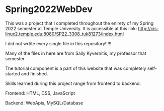 # Spring2022WebDev

This was a project that I completed throughout the enirety of my Spring 2022 semester at Temple University.
It is accessible at this link: http://cis-linux2.temple.edu:8080/SP22_3308_tuk81273/index.html


I did not wrtite every single file in this repository!!!!!

Many of the files in here are from Sally Kyvernitis, my professor that semester.


The tutorial component is a part of this website that was completely self-started and finished.


Skills learned during this project range from frontend to backend.

Frontend: HTML, CSS, JavaScript

Backend: WebApis, MySQL/Database
